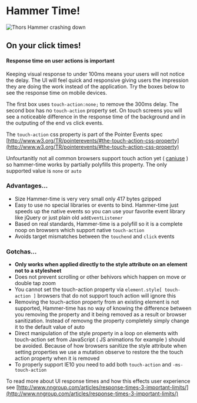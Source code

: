 # Hammer Time!

![Thors Hammer crashing down](http://33.media.tumblr.com/85d64e2f846797ab471480cff3f33d4b/tumblr_mzms7yMfum1s75u1lo2_500.gif)

## On your click times!

#### Response time on user actions is important

Keeping visual response to under 100ms means your users will not notice the delay. The UI will feel quick and responsive giving users the impression they are doing the work instead of the application. Try the boxes below to see the response time on mobile devices.

The first box uses `touch-action:none;` to remove the 300ms delay. The second box has no `touch-action` property set. On touch screens you will see a noticeable difference in the response time of the background and in the outputing of the end vs click events.

The `touch-action` css property is part of the Pointer Events spec [http://www.w3.org/TR/pointerevents/#the-touch-action-css-property](http://www.w3.org/TR/pointerevents/#the-touch-action-css-property)

Unfourtanitly not all common browsers support touch action yet ( [caniuse](http://caniuse.com/#feat=css-touch-action) ) so hammer-time works by partially polyfills this property. The only supported value is `none` or `auto`

### Advantages...

*   Size Hammer-time is very very small only 417 bytes gzipped
*   Easy to use no special libraries or events to bind. Hammer-time just speeds up the native events so you can use your favorite event library like jQuery or just plain old `addEventListener`
*   Based on real standards, Hammer-time is a polyfill so it is a complete noop on browsers which support native `touch-action`
*   Avoids target mismatches between the `touchend` and `click` events

### Gotchas...

*   **Only works when applied directly to the style attribute on an element not to a stylesheet**
*   Does not prevent scrolling or other behivors which happen on move or double tap zoom
*   You cannot set the touch-action property via `element.style[ touch-action ]` browsers that do not support touch action will ignore this
*   Removing the touch-action property from an existing element is not supported, Hammer-time has no way of knowing the difference between you removing the property and it being removed as a result or browser sanitization. Instead of removng the property completely simply change it to the default value of auto
*   Direct manipulation of the style property in a loop on elements with touch-action set from JavaScript ( JS animations for example ) should be avoided. Because of how browsers sanitize the style attribute when setting properties we use a mutation observe to restore the the touch action property when it is removed
*	To properly support IE10 you need to add both `touch-action` and `-ms-touch-action`

To read more about UI response times and how this effects user experience see [http://www.nngroup.com/articles/response-times-3-important-limits/](http://www.nngroup.com/articles/response-times-3-important-limits/)